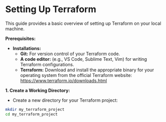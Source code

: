 # Setting Up Terraform

This guide provides a basic overview of setting up Terraform on your local machine.

**Prerequisites:**

* **Installations:**
    * **Git:** For version control of your Terraform code.
    * **A code editor:** (e.g., VS Code, Sublime Text, Vim) for writing Terraform configurations.
    * **Terraform:** Download and install the appropriate binary for your operating system from the official Terraform website: https://www.terraform.io/downloads.html

**1. Create a Working Directory:**

* Create a new directory for your Terraform project:

```bash
mkdir my_terraform_project
cd my_terraform_project
